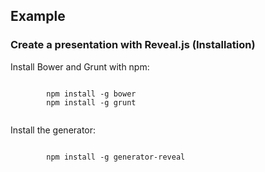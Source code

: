 ##  Example
### Create a presentation with Reveal.js (Installation)

<div class="fragment">
    <p>Install Bower and Grunt with npm:</p>
    <pre><code data-trim>
        npm install -g bower
        npm install -g grunt
    </code></pre>
</div>

<div class="fragment">
    <p>Install the generator:</p>
    <pre><code data-trim data-noescape>
        npm install -g generator-reveal
    </code></pre>
</div>
